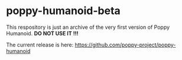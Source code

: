 poppy-humanoid-beta
==============

This respository is just an archive of the very first version of Poppy Humanoid. 
**DO NOT USE IT !!!**

The current release is here: https://github.com/poppy-project/poppy-humanoid


